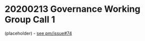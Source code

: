 # 20200213 Governance Working Group Call 1

(placeholder) - [see pm/issue#74](https://github.com/stacksgov/pm/issues/74)
